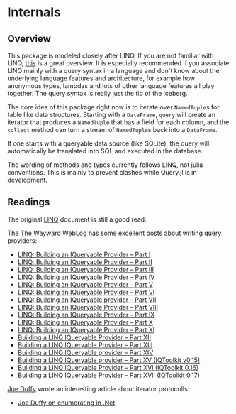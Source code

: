 # Internals

## Overview

This package is modeled closely after LINQ. If you are not familiar with LINQ, [this](https://msdn.microsoft.com/en-us/library/bb308959.aspx) is a great overview. It is especially recommended if you associate LINQ mainly with a query syntax in a language and don't know about the underlying language features and architecture, for example how anonymous types, lambdas and lots of other language features all play together. The query syntax is really just the tip of the iceberg.

The core idea of this package right now is to iterate over ``NamedTuple``s for table like data structures. Starting with a ``DataFrame``, ``query`` will create an iterator that produces a ``NamedTuple`` that has a field for each column, and the ``collect`` method can turn a stream of ``NamedTuple``s back into a ``DataFrame``.

If one starts with a queryable data source (like SQLite), the query will automatically be translated into SQL and executed in the database.

The wording of methods and types currently follows LINQ, not julia conventions. This is mainly to prevent clashes while Query.jl is in development.

## Readings

The original [LINQ](https://msdn.microsoft.com/en-us/library/bb308959.aspx) document is still a good read.

The [The Wayward WebLog](https://blogs.msdn.microsoft.com/mattwar/) has some excellent posts about writing query providers:

- [LINQ: Building an IQueryable Provider – Part I](https://blogs.msdn.microsoft.com/mattwar/2007/07/30/linq-building-an-iqueryable-provider-part-i/)
- [LINQ: Building an IQueryable Provider – Part II](https://blogs.msdn.microsoft.com/mattwar/2007/07/31/linq-building-an-iqueryable-provider-part-ii/)
- [LINQ: Building an IQueryable Provider – Part III](https://blogs.msdn.microsoft.com/mattwar/2007/08/01/linq-building-an-iqueryable-provider-part-iii/)
- [LINQ: Building an IQueryable Provider – Part IV](https://blogs.msdn.microsoft.com/mattwar/2007/08/02/linq-building-an-iqueryable-provider-part-iv/)
- [LINQ: Building an IQueryable Provider – Part V](https://blogs.msdn.microsoft.com/mattwar/2007/08/03/linq-building-an-iqueryable-provider-part-v/)
- [LINQ: Building an IQueryable Provider – Part VI](https://blogs.msdn.microsoft.com/mattwar/2007/08/09/linq-building-an-iqueryable-provider-part-vi/)
- [LINQ: Building an IQueryable provider – Part VII](https://blogs.msdn.microsoft.com/mattwar/2007/09/04/linq-building-an-iqueryable-provider-part-vii/)
- [LINQ: Building an IQueryable Provider – Part VIII](https://blogs.msdn.microsoft.com/mattwar/2007/10/09/linq-building-an-iqueryable-provider-part-viii/)
- [LINQ: Building an IQueryable Provider – Part IX](https://blogs.msdn.microsoft.com/mattwar/2008/01/16/linq-building-an-iqueryable-provider-part-ix/)
- [LINQ: Building an IQueryable Provider – Part X](https://blogs.msdn.microsoft.com/mattwar/2008/07/08/linq-building-an-iqueryable-provider-part-x/)
- [LINQ: Building an IQueryable Provider – Part XI](https://blogs.msdn.microsoft.com/mattwar/2008/07/14/linq-building-an-iqueryable-provider-part-xi/)
- [Building a LINQ IQueryable Provider – Part XII](https://blogs.msdn.microsoft.com/mattwar/2008/11/17/building-a-linq-iqueryable-provider-part-xii/)
- [Building a LINQ IQueryable Provider – Part XIII](https://blogs.msdn.microsoft.com/mattwar/2009/01/22/building-a-linq-iqueryable-provider-part-xiii/)
- [Building a LINQ IQueryable provider – Part XIV](https://blogs.msdn.microsoft.com/mattwar/2009/04/08/building-a-linq-iqueryable-provider-part-xiv/)
- [Building a LINQ IQueryable provider – Part XV (IQToolkit v0.15)](https://blogs.msdn.microsoft.com/mattwar/2009/06/16/building-a-linq-iqueryable-provider-part-xv-iqtoolkit-v0-15/)
- [Building a LINQ IQueryable Provider – Part XVI (IQToolkit 0.16)](https://blogs.msdn.microsoft.com/mattwar/2009/09/15/building-a-linq-iqueryable-provider-part-xvi-iqtoolkit-0-16/)
- [Building a LINQ IQueryable Provider – Part XVII (IQToolkit 0.17)](https://blogs.msdn.microsoft.com/mattwar/2010/02/09/building-a-linq-iqueryable-provider-part-xvii-iqtoolkit-0-17/)

[Joe Duffy](http://joeduffyblog.com/) wrote an interesting article about iterator protocolls:
- [Joe Duffy on enumerating in .Net](http://joeduffyblog.com/2008/09/21/the-cost-of-enumerating-in-net/)
